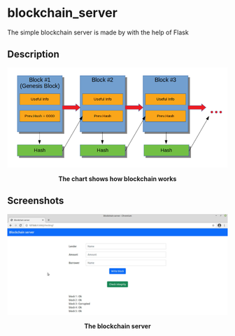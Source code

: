 # blockchain_server

The simple blockchain server is made by with the help of Flask


## Description

<p align="center">
  <img width = "800" src="screenshots/chart_blockchain.png"/>
<p align="center"><b>The chart shows how blockchain works</b><p align="center">
</p>


## Screenshots

<p align="center">
  <img width = "800" src="screenshots/blockserver.jpg"/>
<p align="center"><b>The blockchain server</b><p align="center">
</p>
